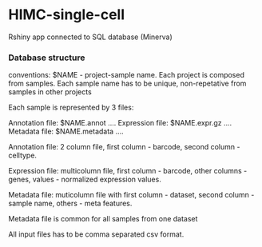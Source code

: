# HIMC-single-cell
Rshiny app connected to SQL database (Minerva)

### Database structure

conventions: $NAME - project-sample name. Each project is composed from samples. Each sample name has to be unique, non-repetative from samples in other projects

Each sample is represented by 3 files:

Annotation file: $NAME.annot ....
Expression file: $NAME.expr.gz ....
Metadata file: $NAME.metadata ....

Annotation file: 2 column file, first column - barcode, second column - celltype.

Expression file: multicolumn file, first column - barcode, other columns - genes, values - normalized expression values.

Metadata file: muticolumn file with first column - dataset, second column - sample name, others - meta features.

Metadata file is common for all samples from one dataset

All input files has to be comma separated csv format.

